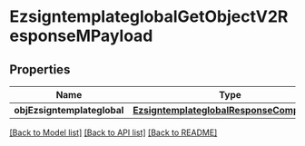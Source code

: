 # EzsigntemplateglobalGetObjectV2ResponseMPayload

## Properties
Name | Type | Description | Notes
------------ | ------------- | ------------- | -------------
**objEzsigntemplateglobal** | [**EzsigntemplateglobalResponseCompound***](EzsigntemplateglobalResponseCompound.md) |  | 

[[Back to Model list]](../README.md#documentation-for-models) [[Back to API list]](../README.md#documentation-for-api-endpoints) [[Back to README]](../README.md)


